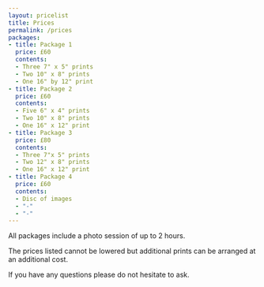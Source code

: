 ```yaml
---
layout: pricelist
title: Prices
permalink: /prices
packages:
- title: Package 1
  price: £60
  contents:
  - Three 7" x 5" prints
  - Two 10" x 8" prints 
  - One 16" by 12" print
- title: Package 2 
  price: £60 
  contents: 
  - Five 6" x 4" prints
  - Two 10" x 8" prints 
  - One 16" x 12" print
- title: Package 3
  price: £80
  contents:
  - Three 7"x 5" prints
  - Two 12" x 8" prints
  - One 16" x 12" print  
- title: Package 4
  price: £60
  contents:
  - Disc of images
  - "-"
  - "-"
---
```


All packages include a photo session of up to 2 hours. 

The prices listed cannot be lowered but additional prints can be arranged at an additional cost. 

If you have any questions please do not hesitate to ask. 
